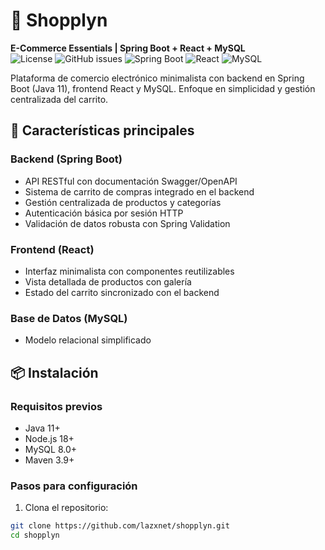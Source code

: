 # 🛒 Shopplyn  
**E-Commerce Essentials | Spring Boot + React + MySQL**  
![License](https://img.shields.io/badge/License-MIT-blue) 
![GitHub issues](https://img.shields.io/github/issues/tu-usuario/shopplyn) 
![Spring Boot](https://img.shields.io/badge/Spring_Boot-3.2-green)
![React](https://img.shields.io/badge/React-18-blue)
![MySQL](https://img.shields.io/badge/MySQL-8.0-orange)

Plataforma de comercio electrónico minimalista con backend en Spring Boot (Java 11), frontend React y MySQL. Enfoque en simplicidad y gestión centralizada del carrito.

## 🚀 Características principales  

### **Backend (Spring Boot)**  
- API RESTful con documentación Swagger/OpenAPI  
- Sistema de carrito de compras integrado en el backend  
- Gestión centralizada de productos y categorías  
- Autenticación básica por sesión HTTP  
- Validación de datos robusta con Spring Validation 

### **Frontend (React)**  
- Interfaz minimalista con componentes reutilizables 
- Vista detallada de productos con galería  
- Estado del carrito sincronizado con el backend  

### **Base de Datos (MySQL)**  
- Modelo relacional simplificado

## 📦 Instalación  

### Requisitos previos  
- Java 11+ 
- Node.js 18+  
- MySQL 8.0+  
- Maven 3.9+  

### Pasos para configuración  
1. Clona el repositorio:  
```bash 
git clone https://github.com/lazxnet/shopplyn.git 
cd shopplyn 
